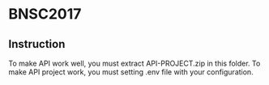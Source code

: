 # BNSC2017

## Instruction
To make API work well, you must extract API-PROJECT.zip in this folder.
To make API project work, you must setting .env file with your configuration.
